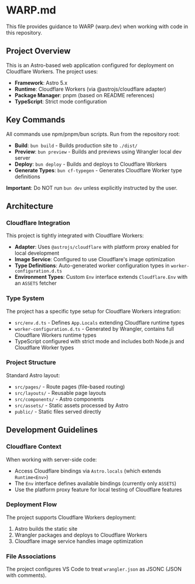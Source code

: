 # WARP.md

This file provides guidance to WARP (warp.dev) when working with code in this repository.

## Project Overview

This is an Astro-based web application configured for deployment on Cloudflare Workers. The project uses:
- **Framework**: Astro 5.x
- **Runtime**: Cloudflare Workers (via @astrojs/cloudflare adapter)
- **Package Manager**: pnpm (based on README references)
- **TypeScript**: Strict mode configuration

## Key Commands

All commands use npm/pnpm/bun scripts. Run from the repository root:

- **Build**: `bun build` - Builds production site to `./dist/`
- **Preview**: `bun preview` - Builds and previews using Wrangler local dev server
- **Deploy**: `bun deploy` - Builds and deploys to Cloudflare Workers
- **Generate Types**: `bun cf-typegen` - Generates Cloudflare Worker type definitions

**Important**: Do NOT run `bun dev` unless explicitly instructed by the user.

## Architecture

### Cloudflare Integration

This project is tightly integrated with Cloudflare Workers:

- **Adapter**: Uses `@astrojs/cloudflare` with platform proxy enabled for local development
- **Image Service**: Configured to use Cloudflare's image optimization
- **Type Definitions**: Auto-generated worker configuration types in `worker-configuration.d.ts`
- **Environment Types**: Custom `Env` interface extends `Cloudflare.Env` with an `ASSETS` fetcher

### Type System

The project has a specific type setup for Cloudflare Workers integration:

- `src/env.d.ts` - Defines `App.Locals` extending Cloudflare runtime types
- `worker-configuration.d.ts` - Generated by Wrangler, contains full Cloudflare Workers runtime types
- TypeScript configured with strict mode and includes both Node.js and Cloudflare Worker types

### Project Structure

Standard Astro layout:
- `src/pages/` - Route pages (file-based routing)
- `src/layouts/` - Reusable page layouts
- `src/components/` - Astro components
- `src/assets/` - Static assets processed by Astro
- `public/` - Static files served directly

## Development Guidelines

### Cloudflare Context

When working with server-side code:
- Access Cloudflare bindings via `Astro.locals` (which extends `Runtime<Env>`)
- The `Env` interface defines available bindings (currently only `ASSETS`)
- Use the platform proxy feature for local testing of Cloudflare features

### Deployment Flow

The project supports Cloudflare Workers deployment:
1. Astro builds the static site
2. Wrangler packages and deploys to Cloudflare Workers
3. Cloudflare image service handles image optimization

### File Associations

The project configures VS Code to treat `wrangler.json` as JSONC (JSON with comments).

